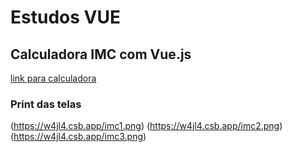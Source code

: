 # Estudos VUE

## Calculadora IMC com Vue.js

[link para calculadora](https://w4jl4.csb.app/)

### Print das telas

(https://w4jl4.csb.app/imc1.png)
(https://w4jl4.csb.app/imc2.png)
(https://w4jl4.csb.app/imc3.png)
